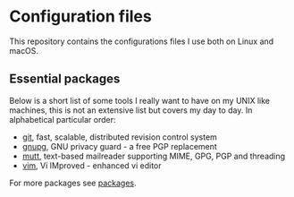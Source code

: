 # Configuration files

This repository contains the configurations files I use both on Linux and macOS.

## Essential packages

Below is a short list of some tools I really want to have on my UNIX like
machines, this is not an extensive list but covers my day to day. In
alphabetical particular order:

- [git][0], fast, scalable, distributed revision control system
- [gnupg][1], GNU privacy guard - a free PGP replacement
- [mutt][2], text-based mailreader supporting MIME, GPG, PGP and threading
- [vim][3], Vi IMproved - enhanced vi editor

For more packages see [packages][4].

[0]: https://git-scm.com/
[1]: https://www.gnupg.org
[2]: http://www.mutt.org/
[3]: http://www.vim.org/
[4]: ./all/PackagesList
